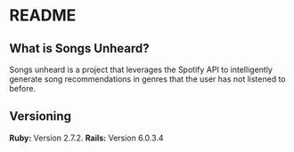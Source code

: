 # README

## What is Songs Unheard?

Songs unheard is a project that leverages the Spotify API to intelligently generate song recommendations in genres that the user has not listened to before.

## Versioning
**Ruby:** Version 2.7.2. 
**Rails:** Version 6.0.3.4


